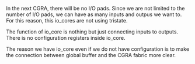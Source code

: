In the next CGRA, there will be no I/O pads.
Since we are not limited to the number of I/O pads, we can have as many inputs and outpus we want to.
For this reason, this io_cores are not using tristate.

The function of io_core is nothing but just connecting inputs to outputs.
There is no configuration registers inside io_core.

The reason we have io_core even if we do not have configuration is to make the connection between global buffer and the CGRA fabric more clear.
